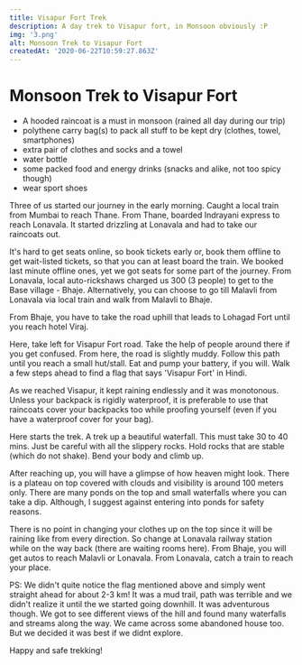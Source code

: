 ```yaml
---
title: Visapur Fort Trek
description: A day trek to Visapur fort, in Monsoon obviously :P
img: '3.png'
alt: Monsoon Trek to Visapur Fort
createdAt: '2020-06-22T10:59:27.863Z'
---
```


# Monsoon Trek to Visapur Fort

- A hooded raincoat is a must in monsoon (rained all day during our trip)
- polythene carry bag(s) to pack all stuff to be kept dry (clothes, towel, smartphones)
- extra pair of clothes and socks and a towel
- water bottle
- some packed food and energy drinks (snacks and alike, not too spicy though)
- wear sport shoes

Three of us started our journey in the early morning. Caught a local train from Mumbai to reach Thane. From Thane, boarded Indrayani express to reach Lonavala. It started drizzling at Lonavala and had to take our raincoats out.

It's hard to get seats online, so book tickets early or, book them offline to get wait-listed tickets, so that you can at least board the train. We booked last minute offline ones, yet we got seats for some part of the journey. From Lonavala, local auto-rickshaws charged us 300 (3 people) to get to the Base village - Bhaje. Alternatively, you can choose to go till Malavli from Lonavala via local train and walk from Malavli to Bhaje.

From Bhaje, you have to take the road uphill that leads to Lohagad Fort until you reach hotel Viraj.

<v-img src="/monsoon-trek/images/1.jpg" alt="Monsoon trek"></v-img>

Here, take left for Visapur Fort road. Take the help of people around there if you get confused. From here, the road is slightly muddy. Follow this path until you reach a small hut/stall. Eat and pump your battery, if you will. Walk a few steps ahead to find a flag that says 'Visapur Fort' in Hindi.

As we reached Visapur, it kept raining endlessly and it was monotonous. Unless your backpack is rigidly waterproof, it is preferable to use that raincoats cover your backpacks too while proofing yourself (even if you have a waterproof cover for your bag).

<v-img src="/monsoon-trek/images/2.jpg" alt="Monsoon trek"></v-img>

Here starts the trek. A trek up a beautiful waterfall. This must take 30 to 40 mins. Just be careful with all the slippery rocks. Hold rocks that are stable (which do not shake). Bend your body and climb up.

<v-img src="/monsoon-trek/images/3.png" alt="Monsoon trek"></v-img>

After reaching up, you will have a glimpse of how heaven might look. There is a plateau on top covered with clouds and visibility is around 100 meters only. There are many ponds on the top and small waterfalls where you can take a dip. Although, I suggest against entering into ponds for safety reasons.

There is no point in changing your clothes up on the top since it will be raining like from every direction. So change at Lonavala railway station while on the way back (there are waiting rooms here). From Bhaje, you will get autos to reach Malavli or Lonavala. From Lonavala, catch a train to reach your place.

PS: We didn't quite notice the flag mentioned above and simply went straight ahead for about 2-3 km! It was a mud trail, path was terrible and we didn't realize it until the we  started going downhill. It was adventurous though. We got to see different views of the hill and found many waterfalls and streams along the way. We came across some abandoned house too. But we decided it was best if we didnt explore.

Happy and safe trekking!

